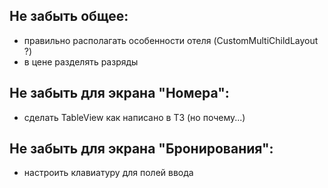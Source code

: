 ## Не забыть общее:
* правильно располагать особенности отеля (CustomMultiChildLayout ?)
* в цене разделять разряды

## Не забыть для экрана "Номера":
* сделать TableView как написано в ТЗ (но почему...)

## Не забыть для экрана "Бронирования":
* настроить клавиатуру для полей ввода
